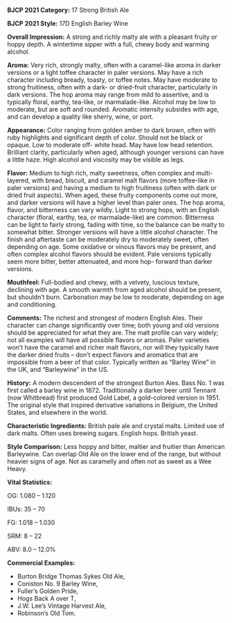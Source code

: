 <b>BJCP 2021 Category:</b> 17 Strong British Ale

<b>BJCP 2021 Style:</b> 17D English Barley Wine

<b>Overall Impression:</b> A strong and richly malty ale with a
pleasant fruity or hoppy depth. A wintertime sipper with a full,
chewy body and warming alcohol.

<b>Aroma:</b> Very rich, strongly malty, often with a caramel-like
aroma in darker versions or a light toffee character in paler
versions. May have a rich character including bready, toasty, or
toffee notes. May have moderate to strong fruitiness, often with
a dark- or dried-fruit character, particularly in dark versions.
The hop aroma may range from mild to assertive, and is
typically floral, earthy, tea-like, or marmalade-like. Alcohol
may be low to moderate, but are soft and rounded. Aromatic
intensity subsides with age, and can develop a quality like
sherry, wine, or port.

<b>Appearance:</b> Color ranging from golden amber to dark
brown, often with ruby highlights and significant depth of
color. Should not be black or opaque. Low to moderate off-
white head. May have low head retention. Brilliant clarity,
particularly when aged, although younger versions can have a
little haze. High alcohol and viscosity may be visible as legs.

<b>Flavor:</b> Medium to high rich, malty sweetness, often complex
and multi-layered, with bread, biscuit, and caramel malt
flavors (more toffee-like in paler versions) and having a
medium to high fruitiness (often with dark or dried fruit
aspects). When aged, these fruity components come out more,
and darker versions will have a higher level than paler ones.
The hop aroma, flavor, and bitterness can vary wildly. Light to
strong hops, with an English character (floral, earthy, tea, or
marmalade-like) are common. Bitterness can be light to fairly
strong, fading with time, so the balance can be malty to
somewhat bitter. Stronger versions will have a little alcohol
character. The finish and aftertaste can be moderately dry to
moderately sweet, often depending on age.
Some oxidative or vinous flavors may be present, and often
complex alcohol flavors should be evident. Pale versions
typically seem more bitter, better attenuated, and more hop-
forward than darker versions.

<b>Mouthfeel:</b> Full-bodied and chewy, with a velvety, luscious
texture, declining with age. A smooth warmth from aged
alcohol should be present, but shouldn’t burn. Carbonation
may be low to moderate, depending on age and conditioning.

<b>Comments:</b> The richest and strongest of modern English
Ales. Their character can change significantly over time; both
young and old versions should be appreciated for what they
are. The malt profile can vary widely; not all examples will have
all possible flavors or aromas. Paler varieties won’t have the
caramel and richer malt flavors, nor will they typically have the
darker dried fruits – don’t expect flavors and aromatics that
are impossible from a beer of that color. Typically written as
“Barley Wine” in the UK, and “Barleywine” in the US.

<b>History:</b> A modern descendent of the strongest Burton Ales.
Bass No. 1 was first called a barley wine in 1872. Traditionally a
darker beer until Tennant (now Whitbread) first produced
Gold Label, a gold-colored version in 1951. The original style
that inspired derivative variations in Belgium, the United
States, and elsewhere in the world.

<b>Characteristic Ingredients:</b> British pale ale and crystal
malts. Limited use of dark malts. Often uses brewing sugars.
English hops. British yeast.

<b>Style Comparison:</b> Less hoppy and bitter, maltier and
fruitier than American Barleywine. Can overlap Old Ale on the
lower end of the range, but without heavier signs of age. Not as
caramelly and often not as sweet as a Wee Heavy.

<b>Vital Statistics:</b>

OG: 1.080 – 1.120

IBUs: 35 – 70

FG: 1.018 – 1.030

SRM: 8 – 22

ABV: 8.0 – 12.0%

<b>Commercial Examples:</b>
- Burton Bridge Thomas Sykes Old Ale,
- Coniston No. 9 Barley Wine,
- Fuller’s Golden Pride,
- Hogs Back A over T,
- J.W. Lee’s Vintage Harvest Ale,
- Robinson’s Old Tom.

